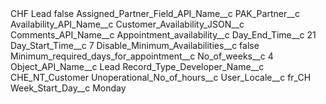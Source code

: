 <?xml version="1.0" encoding="UTF-8"?>
<CustomMetadata xmlns="http://soap.sforce.com/2006/04/metadata" xmlns:xsi="http://www.w3.org/2001/XMLSchema-instance" xmlns:xsd="http://www.w3.org/2001/XMLSchema">
    <label>CHF Lead</label>
    <protected>false</protected>
    <values>
        <field>Assigned_Partner_Field_API_Name__c</field>
        <value xsi:type="xsd:string">PAK_Partner__c</value>
    </values>
    <values>
        <field>Availability_API_Name__c</field>
        <value xsi:type="xsd:string">Customer_Availability_JSON__c</value>
    </values>
    <values>
        <field>Comments_API_Name__c</field>
        <value xsi:type="xsd:string">Appointment_availability__c</value>
    </values>
    <values>
        <field>Day_End_Time__c</field>
        <value xsi:type="xsd:string">21</value>
    </values>
    <values>
        <field>Day_Start_Time__c</field>
        <value xsi:type="xsd:string">7</value>
    </values>
    <values>
        <field>Disable_Minimum_Availabilities__c</field>
        <value xsi:type="xsd:boolean">false</value>
    </values>
    <values>
        <field>Minimum_required_days_for_appointment__c</field>
        <value xsi:nil="true"/>
    </values>
    <values>
        <field>No_of_weeks__c</field>
        <value xsi:type="xsd:string">4</value>
    </values>
    <values>
        <field>Object_API_Name__c</field>
        <value xsi:type="xsd:string">Lead</value>
    </values>
    <values>
        <field>Record_Type_Developer_Name__c</field>
        <value xsi:type="xsd:string">CHE_NT_Customer</value>
    </values>
    <values>
        <field>Unoperational_No_of_hours__c</field>
        <value xsi:nil="true"/>
    </values>
    <values>
        <field>User_Locale__c</field>
        <value xsi:type="xsd:string">fr_CH</value>
    </values>
    <values>
        <field>Week_Start_Day__c</field>
        <value xsi:type="xsd:string">Monday</value>
    </values>
</CustomMetadata>
